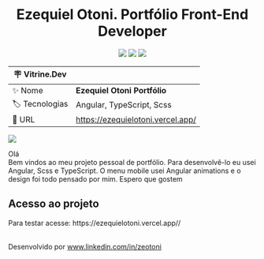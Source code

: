 <p align="center"> 
  <h1 align="center">Ezequiel Otoni. Portfólio Front-End Developer</h1>
</p>
<p align="center">
  <img src="https://img.shields.io/badge/Angular-DD0031?style=for-the-badge&logo=angular&logoColor=white">
  <img src="https://img.shields.io/badge/Sass-CC6699?style=for-the-badge&logo=sass&logoColor=white">
  <img src="https://img.shields.io/badge/TypeScript-007ACC?style=for-the-badge&logo=typescript&logoColor=white">
</p>

| :placard: Vitrine.Dev |     |
| -------------  | --- |
| :sparkles: Nome        | **Ezequiel Otoni Portfólio**
| :label: Tecnologias | Angular, TypeScript, Scss
| :rocket: URL         | https://ezequielotoni.vercel.app/

![](https://github.com/zeotoni/portfolio/assets/87879397/643f192f-fca3-4a1a-9115-7b46417f4471#vitrinedev)

<p>Olá<br>Bem vindos ao meu projeto pessoal de portfólio. Para desenvolvê-lo eu usei Angular, Scss e TypeScript. O menu mobile usei Angular animations e o design foi todo pensado por mim. Espero que gostem</p>


<h2>Acesso ao projeto</h2>
<p>Para testar acesse: https://ezequielotoni.vercel.app//</p>


<br>Desenvolvido por www.linkedin.com/in/zeotoni
